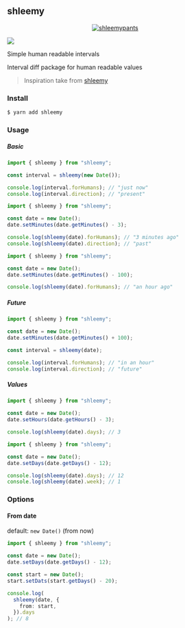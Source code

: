 ## shleemy

<p align="center">
  <a href="https://rickandmorty.fandom.com/wiki/Shleemypants">
    <img src="https://static.wikia.nocookie.net/rickandmorty/images/4/4d/Shleemy.png/revision/latest/scale-to-width-down/310?cb=20190830174941" alt="shleemypants">
  </a>
</p>

<img src="https://github.com/bashleigh/shleemy/workflows/Tests/badge.svg"/>

Simple human readable intervals

Interval diff package for human readable values

> Inspiration take from [shleemy](https://github.com/briannesbitt/shleemy)

### Install

```bash
$ yarn add shleemy
```

### Usage

##### Basic

```ts
import { shleemy } from "shleemy";

const interval = shleemy(new Date());

console.log(interval.forHumans); // "just now"
console.log(interval.direction); // "present"
```

```ts
import { shleemy } from "shleemy";

const date = new Date();
date.setMinutes(date.getMinutes() - 3);

console.log(shleemy(date).forHumans); // "3 minutes ago"
console.log(shleemy(date).direction); // "past"
```

```ts
import { shleemy } from "shleemy";

const date = new Date();
date.setMinutes(date.getMinutes() - 100);

console.log(shleemy(date).forHumans); // "an hour ago"
```

##### Future

```ts
import { shleemy } from "shleemy";

const date = new Date();
date.setMinutes(date.getMinutes() + 100);

const interval = shleemy(date);

console.log(interval.forHumans); // "in an hour"
console.log(interval.direction); // "future"
```

##### Values

```ts
import { shleemy } from "shleemy";

const date = new Date();
date.setHours(date.getHours() - 3);

console.log(shleemy(date).days); // 3
```

```ts
import { shleemy } from "shleemy";

const date = new Date();
date.setDays(date.getDays() - 12);

console.log(shleemy(date).days); // 12
console.log(shleemy(date).week); // 1
```

### Options

#### From date

default: `new Date()` (from now)

```ts
import { shleemy } from "shleemy";

const date = new Date();
date.setDays(date.getDays() - 12);

const start = new Date();
start.setDats(start.getDays() - 20);

console.log(
  shleemy(date, {
    from: start,
  }).days
); // 8
```
